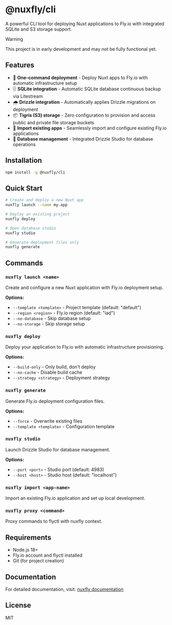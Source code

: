 # @nuxfly/cli

A powerful CLI tool for deploying Nuxt applications to Fly.io with integrated SQLite and S3 storage support.

> [!WARNING]
> This project is in early development and may not be fully functional yet.

## Features

- 🚀 **One-command deployment** - Deploy Nuxt apps to Fly.io with automatic infrastructure setup
- 🗄️ **SQLite integration** - Automatic SQLite database continuous backup via Litestream
- 🌧 **Drizzle integration** - Automatically applies Drizzle migrations on deployment
- 📦 **Tigris (S3) storage** - Zero configuration to provision and access public and private file storage buckets
- 🔄 **Import existing apps** - Seamlessly import and configure existing Fly.io applications
- 🔧 **Database management** - Integrated Drizzle Studio for database operations

## Installation

```bash
npm install -g @nuxfly/cli
```

## Quick Start

```bash
# Create and deploy a new Nuxt app
nuxfly launch --name my-app

# Deploy an existing project
nuxfly deploy

# Open database studio
nuxfly studio

# Generate deployment files only
nuxfly generate
```

## Commands

### `nuxfly launch <name>`
Create and configure a new Nuxt application with Fly.io deployment setup.

**Options:**
- `--template <template>` - Project template (default: "default")
- `--region <region>` - Fly.io region (default: "iad")
- `--no-database` - Skip database setup
- `--no-storage` - Skip storage setup

### `nuxfly deploy`
Deploy your application to Fly.io with automatic infrastructure provisioning.

**Options:**
- `--build-only` - Only build, don't deploy
- `--no-cache` - Disable build cache
- `--strategy <strategy>` - Deployment strategy

### `nuxfly generate`
Generate Fly.io deployment configuration files.

**Options:**
- `--force` - Overwrite existing files
- `--template <template>` - Configuration template

### `nuxfly studio`
Launch Drizzle Studio for database management.

**Options:**
- `--port <port>` - Studio port (default: 4983)
- `--host <host>` - Studio host (default: "localhost")

### `nuxfly import <app-name>`
Import an existing Fly.io application and set up local development.

### `nuxfly proxy <command>`
Proxy commands to flyctl with nuxfly context.

## Requirements

- Node.js 18+
- Fly.io account and flyctl installed
- Git (for project creation)

## Documentation

For detailed documentation, visit: [nuxfly documentation](https://nuxfly.dev)

## License

MIT